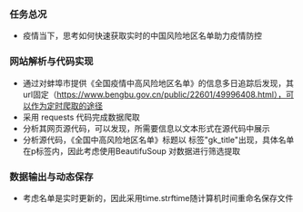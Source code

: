 ### 任务总况  

- 疫情当下，思考如何快速获取实时的中国风险地区名单助力疫情防控

### 网站解析与代码实现

- 通过对蚌埠市提供《全国疫情中高风险地区名单》的信息多日追踪后发现，其url固定（https://www.bengbu.gov.cn/public/22601/49996408.html），可以作为定时爬取的途径
- 采用 requests 代码完成数据爬取
- 分析其网页源代码，可以发现，所需要信息以文本形式在源代码中展示
- 分析源代码，《全国中高风险地区名单》标题以 标签"gk_title"出现，具体名单在p标签内，因此考虑使用BeautifuSoup 对数据进行筛选提取

### 数据输出与动态保存

- 考虑名单是实时更新的，因此采用time.strftime随计算机时间重命名保存文件
